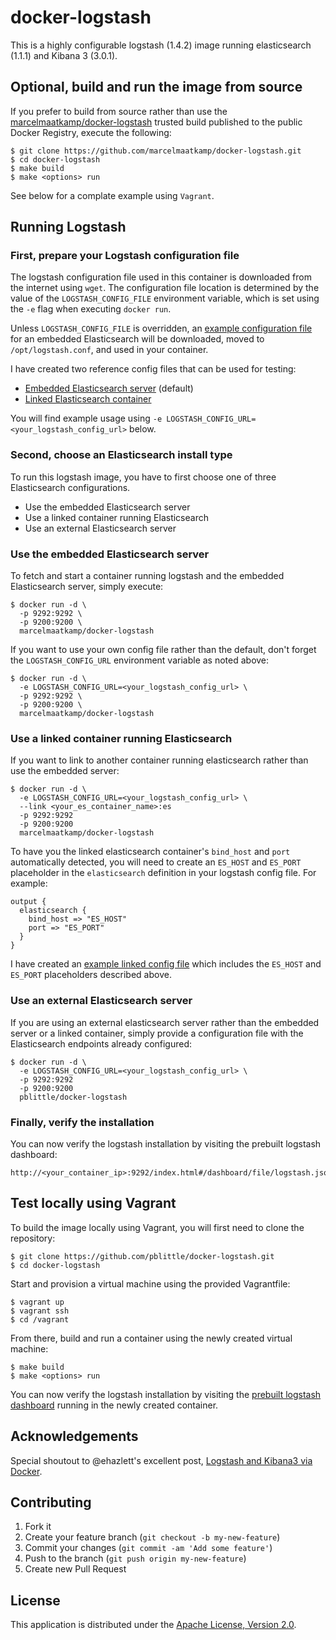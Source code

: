 # docker-logstash

This is a highly configurable logstash (1.4.2) image running elasticsearch (1.1.1) and Kibana 3 (3.0.1).

## Optional, build and run the image from source

If you prefer to build from source rather than use the [marcelmaatkamp/docker-logstash][1] trusted build published to the public Docker Registry, execute the following:

    $ git clone https://github.com/marcelmaatkamp/docker-logstash.git
    $ cd docker-logstash
    $ make build
    $ make <options> run

See below for a complate example using `Vagrant`.

## Running Logstash

### First, prepare your Logstash configuration file

The logstash configuration file used in this container is downloaded from the internet using `wget`. The configuration file location is determined by the value of the `LOGSTASH_CONFIG_FILE` environment variable, which is set using the `-e` flag when executing `docker run`.

Unless `LOGSTASH_CONFIG_FILE` is overridden, an [example configuration file][2] for an embedded Elasticsearch will be downloaded, moved to `/opt/logstash.conf`, and used in your container.

I have created two reference config files that can be used for testing:

 * [Embedded Elasticsearch server](https://gist.githubusercontent.com/pblittle/8778567/raw/logstash.conf) (default)
 * [Linked Elasticsearch container](https://gist.githubusercontent.com/pblittle/0b937485fa4a322ea9eb/raw/logstash_linked.conf)

You will find example usage using `-e LOGSTASH_CONFIG_URL=<your_logstash_config_url>` below.

### Second, choose an Elasticsearch install type

To run this logstash image, you have to first choose one of three Elasticsearch configurations.

 * Use the embedded Elasticsearch server
 * Use a linked container running Elasticsearch
 * Use an external Elasticsearch server

### Use the embedded Elasticsearch server

To fetch and start a container running logstash and the embedded Elasticsearch server, simply execute:

    $ docker run -d \
      -p 9292:9292 \
      -p 9200:9200 \
      marcelmaatkamp/docker-logstash

If you want to use your own config file rather than the default, don't forget the `LOGSTASH_CONFIG_URL` environment variable as noted above:

    $ docker run -d \
      -e LOGSTASH_CONFIG_URL=<your_logstash_config_url> \
      -p 9292:9292 \
      -p 9200:9200 \
      marcelmaatkamp/docker-logstash

### Use a linked container running Elasticsearch

If you want to link to another container running elasticsearch rather than use the embedded server:

    $ docker run -d \
      -e LOGSTASH_CONFIG_URL=<your_logstash_config_url> \
      --link <your_es_container_name>:es
      -p 9292:9292
      -p 9200:9200
      marcelmaatkamp/docker-logstash

To have you the linked elasticsearch container's `bind_host` and `port` automatically detected, you will need to create an `ES_HOST` and `ES_PORT` placeholder in the `elasticsearch` definition in your logstash config file. For example:

    output {
      elasticsearch {
        bind_host => "ES_HOST"
        port => "ES_PORT"
      }
    }

I have created an [example linked config file](https://gist.githubusercontent.com/pblittle/0b937485fa4a322ea9eb/raw/logstash_linked.conf) which includes the `ES_HOST` and `ES_PORT` placeholders described above.

### Use an external Elasticsearch server

If you are using an external elasticsearch server rather than the embedded server or a linked container, simply provide a configuration file with the Elasticsearch endpoints already configured:

    $ docker run -d \
      -e LOGSTASH_CONFIG_URL=<your_logstash_config_url> \
      -p 9292:9292
      -p 9200:9200
      pblittle/docker-logstash

### Finally, verify the installation

You can now verify the logstash installation by visiting the prebuilt logstash dashboard:

    http://<your_container_ip>:9292/index.html#/dashboard/file/logstash.json

## Test locally using Vagrant

To build the image locally using Vagrant, you will first need to clone the repository:

    $ git clone https://github.com/pblittle/docker-logstash.git
    $ cd docker-logstash

Start and provision a virtual machine using the provided Vagrantfile:

    $ vagrant up
    $ vagrant ssh
    $ cd /vagrant

From there, build and run a container using the newly created virtual machine:

    $ make build
    $ make <options> run

You can now verify the logstash installation by visiting the [prebuilt logstash dashboard][3] running in the newly created container.

## Acknowledgements

Special shoutout to @ehazlett's excellent post, [Logstash and Kibana3 via Docker][4].

## Contributing

1. Fork it
2. Create your feature branch (`git checkout -b my-new-feature`)
3. Commit your changes (`git commit -am 'Add some feature'`)
4. Push to the branch (`git push origin my-new-feature`)
5. Create new Pull Request

## License

This application is distributed under the [Apache License, Version 2.0][5].

[1]: https://registry.hub.docker.com/u/pblittle/docker-logstash
[2]: https://gist.github.com/pblittle/8778567/raw/logstash.conf
[3]: http://192.168.33.10:9292/index.html#/dashboard/file/logstash.json
[4]: http://ehazlett.github.io/applications/2013/08/28/logstash-kibana/
[5]: http://www.apache.org/licenses/LICENSE-2.0
